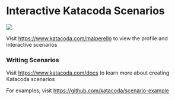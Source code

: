 # Interactive Katacoda Scenarios

[![](http://shields.katacoda.com/katacoda/malperello/count.svg)](https://www.katacoda.com/malperello "Get your profile on Katacoda.com")

Visit https://www.katacoda.com/malperello to view the profile and interactive scenarios

### Writing Scenarios
Visit https://www.katacoda.com/docs to learn more about creating Katacoda scenarios

For examples, visit https://github.com/katacoda/scenario-example
